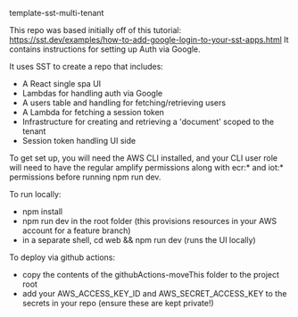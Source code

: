 template-sst-multi-tenant

This repo was based initially off of this tutorial: https://sst.dev/examples/how-to-add-google-login-to-your-sst-apps.html
It contains instructions for setting up Auth via Google.

It uses SST to create a repo that includes:
- A React single spa UI
- Lambdas for handling auth via Google
- A users table and handling for fetching/retrieving users
- A Lambda for fetching a session token
- Infrastructure for creating and retrieving a 'document' scoped to the tenant
- Session token handling UI side

To get set up, you will need the AWS CLI installed, and your CLI user role will need to have the regular amplify permissions along with ecr:* and iot:* permissions before running npm run dev.

To run locally:
- npm install
- npm run dev in the root folder (this provisions resources in your AWS account for a feature branch)
- in a separate shell, cd web && npm run dev (runs the UI locally)

To deploy via github actions:
- copy the contents of the githubActions-moveThis folder to the project root
- add your AWS_ACCESS_KEY_ID and AWS_SECRET_ACCESS_KEY to the secrets in your repo (ensure these are kept private!)